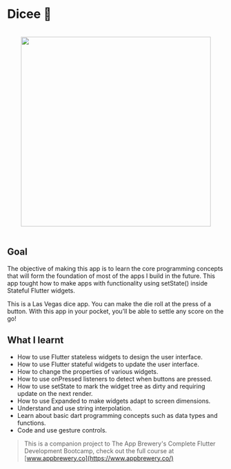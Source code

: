 # Dicee 🎲

<p align="center"><br><img src="https://github.com/londonappbrewery/Images/blob/master/dicee-demo.gif" height="440" width="auto"><br><br></p>

## Goal

The objective of making this app is to learn the core programming concepts that will form the foundation of most of the apps I build in the future. This app tought how to make apps with functionality using setState() inside Stateful Flutter widgets.

This is a Las Vegas dice app. You can make the die roll at the press of a button. With this app in your pocket, you’ll be able to settle any score on the go!

## What I learnt

- How to use Flutter stateless widgets to design the user interface.
- How to use Flutter stateful widgets to update the user interface.
- How to change the properties of various widgets.
- How to use onPressed listeners to detect when buttons are pressed.
- How to use setState to mark the widget tree as dirty and requiring update on the next render.
- How to use Expanded to make widgets adapt to screen dimensions.
- Understand and use string interpolation.
- Learn about basic dart programming concepts such as data types and functions.
- Code and use gesture controls.

>This is a companion project to The App Brewery's Complete Flutter Development Bootcamp, check out the full course at [www.appbrewery.co](https://www.appbrewery.co/)
